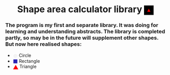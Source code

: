 <h1 align="center">Shape area calculator library <img src="https://github.com/MikLomonosov/ShapeAreaCalculation/blob/master/ShapeAreaCalculation/Images/shapes.gif" height="30" style="vertical-align:middle" alt="Shapes"/></h1> 
<h3 align="left">The program is my first and separate library. It was doing for learning and understanding abstracts. The library is completed partly, so may be in the future will supplement other shapes. But now here realised shapes:</h3>
<ul>
  <li><img style="vertical-align:middle" height="15" src ="https://github.com/MikLomonosov/ShapeAreaCalculation/blob/master/ShapeAreaCalculation/Images/circle.png" alt="circle"/> Circle</li>
  <li><img height="15" src ="https://github.com/MikLomonosov/ShapeAreaCalculation/blob/master/ShapeAreaCalculation/Images/square.png" alt="square"
style="vertical-align:middle"/> Rectangle</li>
  <li><img height="15" src ="https://github.com/MikLomonosov/ShapeAreaCalculation/blob/master/ShapeAreaCalculation/Images/triangle.png" alt="triangle"
style="vertical-align:middle"/> Triangle</li>
</ul>
